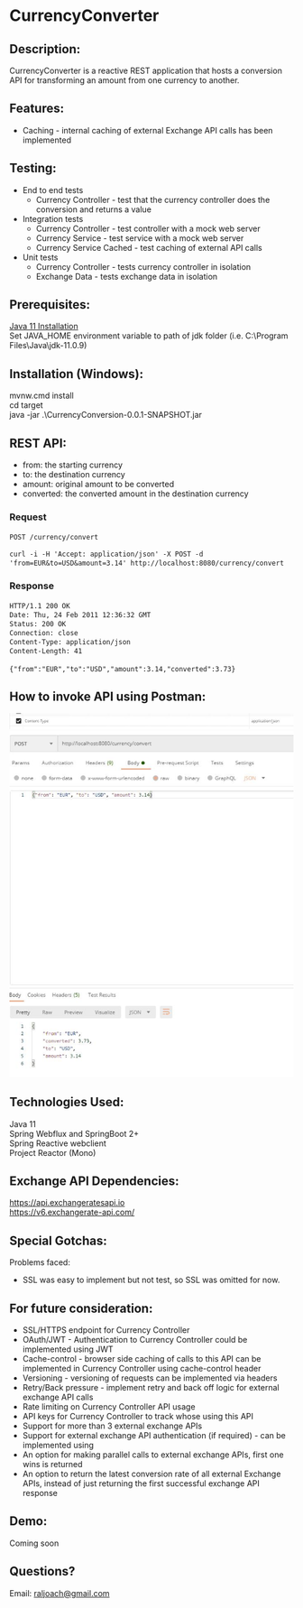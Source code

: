 # CurrencyConverter

Description:
-------------
CurrencyConverter is a reactive REST application that hosts a conversion API for 
transforming an amount from one currency to another.

Features:
----------
* Caching - internal caching of external Exchange API calls has been implemented

Testing:
--------
* End to end tests
  * Currency Controller - test that the currency controller does the conversion and returns a value
* Integration tests
  * Currency Controller - test controller with a mock web server
  * Currency Service - test service with a mock web server
  * Currency Service Cached - test caching of external API calls
* Unit tests
  * Currency Controller - tests currency controller in isolation
  * Exchange Data - tests exchange data in isolation

Prerequisites:
--------------
[Java 11 Installation](https://www.oracle.com/java/technologies/javase-jdk11-downloads.html) <br>
Set JAVA_HOME environment variable to path of jdk folder (i.e. C:\Program Files\Java\jdk-11.0.9)

Installation (Windows):
-----------------------
mvnw.cmd install <br>
cd target <br>
java -jar .\CurrencyConversion-0.0.1-SNAPSHOT.jar

REST API:
-----------
* from: the starting currency
* to: the destination currency
* amount: original amount to be converted
* converted: the converted amount in the destination currency

### Request

`POST /currency/convert`
    
    curl -i -H 'Accept: application/json' -X POST -d 'from=EUR&to=USD&amount=3.14' http://localhost:8080/currency/convert

### Response

    HTTP/1.1 200 OK
    Date: Thu, 24 Feb 2011 12:36:32 GMT
    Status: 200 OK
    Connection: close
    Content-Type: application/json
    Content-Length: 41

    {"from":"EUR","to":"USD","amount":3.14,"converted":3.73}



How to invoke API using Postman:
---------------------------------
![alt text](https://github.com/raljoach/CurrencyConverter/blob/master/contenttype.JPG?raw=true)
![alt text](https://github.com/raljoach/CurrencyConverter/blob/master/postman.JPG?raw=true)

Technologies Used:
--------------------
Java 11 <br>
Spring Webflux and SpringBoot 2+ <br>
Spring Reactive webclient <br>
Project Reactor (Mono)

Exchange API Dependencies:
-----------------
https://api.exchangeratesapi.io <br>
https://v6.exchangerate-api.com/

Special Gotchas:
----------------
Problems faced:
* SSL was easy to implement but not test, so SSL was omitted for now.

For future consideration:
-------------------------
* SSL/HTTPS endpoint for Currency Controller
* OAuth/JWT - Authentication to Currency Controller could be implemented using JWT
* Cache-control - browser side caching of calls to this API can be implemented in Currency Controller using cache-control header
* Versioning - versioning of requests can be implemented via headers
* Retry/Back pressure - implement retry and back off logic for external exchange API calls
* Rate limiting on Currency Controller API usage
* API keys for Currency Controller to track whose using this API
* Support for more than 3 external exchange APIs
* Support for external exchange API authentication (if required) - can be implemented using
* An option for making parallel calls to external exchange APIs, first one wins is returned
* An option to return the latest conversion rate of all external Exchange APIs, instead of just returning the first successful exchange API response

Demo:
-----
Coming soon


Questions?
-----------
Email: raljoach@gmail.com

